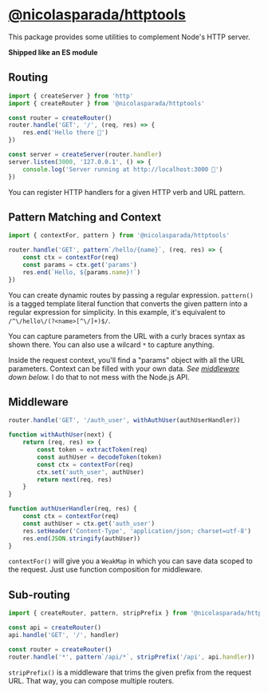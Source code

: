# [@nicolasparada/httptools](https://www.npmjs.com/package/@nicolasparada/httptools)

This package provides some utilities to complement Node's HTTP server.

**Shipped like an ES module**

## Routing

```js
import { createServer } from 'http'
import { createRouter } from '@nicolasparada/httptools'

const router = createRouter()
router.handle('GET', '/', (req, res) => {
    res.end('Hello there 🙂')
})

const server = createServer(router.handler)
server.listen(3000, '127.0.0.1', () => {
    console.log('Server running at http://localhost:3000 🚀')
})
```

You can register HTTP handlers for a given HTTP verb and URL pattern.

## Pattern Matching and Context

```js
import { contextFor, pattern } from '@nicolasparada/httptools'

router.handle('GET', pattern`/hello/{name}`, (req, res) => {
    const ctx = contextFor(req)
    const params = ctx.get('params')
    res.end(`Hello, ${params.name}!`)
})
```

You can create dynamic routes by passing a regular expression. `pattern()` is a tagged template literal function that converts the given pattern into a regular expression for simplicity. In this example, it's equivalent to `/^\/hello\/(?<name>[^\/]+)$/`.

You can capture parameters from the URL with a curly braces syntax as shown there. You can also use a wilcard `*` to capture anything.

Inside the request context, you'll find a "params" object with all the URL parameters.
Context can be filled with your own data. _See [middleware](#middleware) down below._ I do that to not mess with the Node.js API.

## Middleware

```js
router.handle('GET', '/auth_user', withAuthUser(authUserHandler))

function withAuthUser(next) {
    return (req, res) => {
        const token = extractToken(req)
        const authUser = decodeToken(token)
        const ctx = contextFor(req)
        ctx.set('auth_user', authUser)
        return next(req, res)
    }
}

function authUserHandler(req, res) {
    const ctx = contextFor(req)
    const authUser = ctx.get('auth_user')
    res.setHeader('Content-Type', 'application/json; charset=utf-8')
    res.end(JSON.stringify(authUser))
}
```

`contextFor()` will give you a `WeakMap` in which you can save data scoped to the request.
Just use function composition for middleware.

## Sub-routing

```js
import { createRouter, pattern, stripPrefix } from '@nicolasparada/httptools'

const api = createRouter()
api.handle('GET', '/', handler)

const router = createRouter()
router.handle('*', pattern`/api/*`, stripPrefix('/api', api.handler))
```

`stripPrefix()` is a middleware that trims the given prefix from the request URL. That way, you can compose multiple routers.
